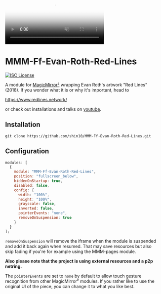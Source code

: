 <video width="320" muted="" loop="" playsinline="" autoplay="autoplay" poster="https://www.redlines.network/videos/PHONE%20COMPUTER_02_SQ.jpg">
  <source src="https://www.redlines.network/videos/PHONE%20COMPUTER_02_SQ-rf24.mp4" type="video/mp4">
</video>

# MMM-Ff-Evan-Roth-Red-Lines

[![ISC License](https://img.shields.io/badge/license-ISC-blue.svg)](https://choosealicense.com/licenses/isc)

A module for [MagicMirror²](https://github.com/MichMich/MagicMirror) wrapping Evan Roth's artwork "Red Lines" (2018). If you wonder what it is or why it's important, head to

https://www.redlines.network/

or check out installations and talks on [youtube](https://www.youtube.com/results?search_query=evan+roth+red+lines).

## Installation

```
git clone https://github.com/shin10/MMM-Ff-Evan-Roth-Red-Lines.git
```

## Configuration

```javascript
modules: [
  {
    module: "MMM-Ff-Evan-Roth-Red-Lines",
    position: "fullscreen_below",
    hiddenOnStartup: true,
    disabled: false,
    config: {
      width: "100%",
      height: "100%",
      grayscale: false,
      inverted: false,
      pointerEvents: "none",
      removeOnSuspension: true
    }
  }
];
```

`removeOnSuspension` will remove the iframe when the module is suspended and add it back again when resumed. That may save resources but also skip fading if you're for example using the MMM-pages module.

**Also please note that the project is using external resources and a p2p netring.**

The `pointerEvents` are set to `none` by default to allow touch gesture recognition from other MagicMirror² modules. If you rather like to use the original UI of the piece, you can change it to what you like best.
